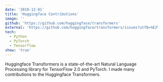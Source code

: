```yaml
---
date: '2019-12-01'
title: 'Huggingface Contributions'
image: ''
github: 'https://github.com/huggingface/transformers'
external: 'https://github.com/huggingface/transformers/issues?utf8=%E2%9C%93&q=commenter%3Aiedmrc+'
tech:
  - Python
  - PyTorch
  - Tensorflow
show: 'true'
---
```


Huggingface Transformers is a state-of-the-art Natural Language Processing library for TensorFlow 2.0 and PyTorch. I made many contributions to the Huggingface Transformers.
